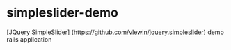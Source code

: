 simpleslider-demo
=================

[JQuery SimpleSlider] (https://github.com/vlewin/jquery.simpleslider) demo rails application
